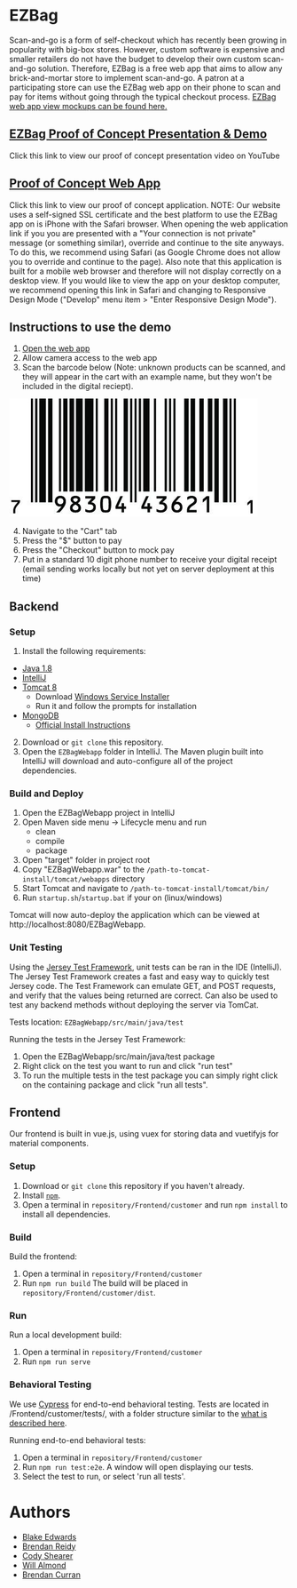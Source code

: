 # EZBag

Scan-and-go is a form of self-checkout which has recently been growing in popularity with big-box stores. 
However, custom software is expensive and smaller retailers do not have the budget to develop their own custom scan-and-go solution.
Therefore, EZBag is a free web app that aims to allow any brick-and-mortar store to implement scan-and-go. 
A patron at a participating store can use the EZBag web app on their phone to scan and pay for items without going through the typical checkout process.
[EZBag web app view mockups can be found here.](https://github.com/SCCapstone/EZBag/wiki/Requirements)


## [EZBag Proof of Concept Presentation & Demo](https://youtu.be/l9hTREqO-ws)
Click this link to view our proof of concept presentation video on YouTube

## [Proof of Concept Web App](https://blakeedwards.me:8443/EZBagWebapp/#/)
Click this link to view our proof of concept application. NOTE: Our website uses a self-signed SSL certificate and the best platform to use the EZBag app on is iPhone with the Safari browser. When opening the web application link if you you are presented with a "Your connection is not private" message (or something similar), override and continue to the site anyways. To do this, we recommend using Safari (as Google Chrome does not allow you to override and continue to the page). Also note that this application is built for a mobile web browser and therefore will not display correctly on a desktop view. If you would like to view the app on your desktop computer, we recommend opening this link in Safari and changing to Responsive Design Mode ("Develop" menu item > "Enter Responsive Design Mode").

## Instructions to use the demo
1. [Open the web app](https://blakeedwards.me:8443/EZBagWebapp/#/)
2. Allow camera access to the web app
3. Scan the barcode below (Note: unknown products can be scanned, and they will appear in the cart with an example name, but they won't be included in the digital reciept).

  ![](https://github.com/SCCapstone/EZBag/blob/master/readme/barcode_example.jpg)

4. Navigate to the "Cart" tab
5. Press the "$" button to pay
6. Press the "Checkout" button to mock pay
7. Put in a standard 10 digit phone number to receive your digital receipt (email sending works locally but not yet on server deployment at this time)


## Backend

### Setup

1. Install the following requirements:
* [Java 1.8](https://www.oracle.com/java/technologies/javase-downloads.html)
* [IntelliJ](https://www.jetbrains.com/idea/download/#section=windows)
* [Tomcat 8](https://tomcat.apache.org/)
    * Download [Windows Service Installer](https://tomcat.apache.org/download-80.cgi)
    * Run it and follow the prompts for installation
* [MongoDB](https://www.mongodb.com/)
    * [Official Install Instructions](https://docs.mongodb.com/manual/tutorial/install-mongodb-on-windows/)

2. Download or `git clone` this repository.
3. Open the `EZBagWebapp` folder in IntelliJ. The Maven plugin built into IntelliJ will download and auto-configure all of the project dependencies.

### Build and Deploy
1. Open the EZBagWebapp project in IntelliJ
2. Open Maven side menu -> Lifecycle menu and run
    - clean
    - compile
    - package
3. Open "target" folder in project root
4. Copy "EZBagWebapp.war" to the ```/path-to-tomcat-install/tomcat/webapps``` directory
5. Start Tomcat and navigate to `/path-to-tomcat-install/tomcat/bin/`
6. Run `startup.sh`/`startup.bat` if your on (linux/windows)

Tomcat will now auto-deploy the application which can be viewed at http://localhost:8080/EZBagWebapp.

### Unit Testing
Using the [Jersey Test Framework](https://www.baeldung.com/jersey-test), unit tests can be ran in the IDE (IntelliJ). The Jersey Test Framework creates a fast and easy way to quickly test Jersey code. The Test Framework can emulate GET, and POST requests, and verify that the values being returned are correct. Can also be used to test any backend methods without deploying the server via TomCat.

Tests location: `EZBagWebapp/src/main/java/test`

Running the tests in the Jersey Test Framework:
1. Open the EZBagWebapp/src/main/java/test package 
2. Right click on the test you want to run and click "run test"
3. To run the multiple tests in the test package you can simply right click on the containing package and click "run all tests".

## Frontend
Our frontend is built in vue.js, using vuex for storing data and vuetifyjs for material components.

### Setup
1. Download or `git clone` this repository if you haven't already.
2. Install [`npm`](https://www.npmjs.com/get-npm).
3. Open a terminal in `repository/Frontend/customer` and run `npm install` to install all dependencies.

### Build
Build the frontend:
1. Open a terminal in `repository/Frontend/customer`
2. Run `npm run build`
The build will be placed in `repository/Frontend/customer/dist`.

### Run
Run a local development build:
1. Open a terminal in `repository/Frontend/customer`
2. Run `npm run serve`

### Behavioral Testing
We use [Cypress](https://www.cypress.io/) for end-to-end behavioral testing. Tests are located in /Frontend/customer/tests/, with a folder structure similar to the [what is described here](https://docs.cypress.io/guides/core-concepts/writing-and-organizing-tests.html#Folder-Structure).

Running end-to-end behavioral tests:
1. Open a terminal in `repository/Frontend/customer`
2. Run `npm run test:e2e`. A window will open displaying our tests. 
3. Select the test to run, or select 'run all tests'.

# Authors
- [Blake Edwards](mailto:blakete@email.sc.edu)
- [Brendan Reidy](mailto:bcreidy@email.sc.edu)
- [Cody Shearer](mailto:shearerc@email.sc.edu)
- [Will Almond](mailto:cwalmond@email.sc.edu)
- [Brendan Curran](mailto:bcurran@email.sc.edu)
